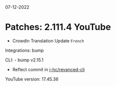 07-12-2022

Patches: 2.111.4
 YouTube
==
- Crowdin Translation Update
`French`

Integrations:  bump

CLI:  - bump v2.15.1
- Reflect commit in [j-hc/revanced-cli](https://github.com/j-hc/revanced-cli)

YouTube version: 17.45.36
